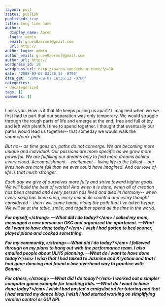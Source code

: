 ```yaml
---
layout: post
status: publish
published: true
title: Long time home
author:
  display_name: Aaron
  login: admin
  email: gruen0aermel@gmail.com
  url: http://
author_login: admin
author_email: gruen0aermel@gmail.com
author_url: http://
wordpress_id: 18
wordpress_url: http://aaron.vonderhaar.name/?p=18
date: '2008-09-07 03:36:13 -0700'
date_gmt: '2008-09-07 10:36:13 -0700'
categories:
- Uncategorized
tags: []
comments: []
---
```

<p>I miss you.  How is it that life keeps pulling us apart?  I imagined when we we first had to part that our separation was only temporary.  We would struggle through the rough parts of life and emerge at the end, free and full of joy and left with plentiful time to spend together.  I thought that eventually our paths would lead us together-- that someday we would walk the <em>same<&#47;em> path.</p>
<p>But no-- as time goes on, paths do not converge.  We are becoming more unique and individual.  Our passions are more specific as we grow more powerful.  We are fulfilling our dreams only to find more dreams behind every cloud.  Accomplishment-- excitement-- living life to the fullest-- our lives now are more full than we ever could have imagined.  And our love of life is that much stronger.</p>
<p>Each day we give of ourselves more fully and strive toward higher goals.  We will build the best of worlds!  And when it is done, when all of creation has been created and every person has lived and died in harmony-- when every song has been sung, every molecule counted and every thought considered-- then I will come home, along the path that I've taken before.  We will sit at the table, smile, and together spend all the time in the world.</p>
<hr&#47;>
<p><strong>For myself,<&#47;strong>  &mdash;<em>What did I do today?<&#47;em>  I called my mom, messaged a new person on OKC and organized the apartment.  &mdash;<em>What do I want to have done today?<&#47;em>  I wish I had gotten to bed sooner, played piano and cooked something.</p>
<p><strong>For my community,<&#47;strong>&mdash;<em>What did I do today?<&#47;em>  I followed through on my plans to hang out with the performance team.  I also emailed people about ULHS planning.  &mdash;<em>What do I want to have done today?<&#47;em>  I wish that I had talked to Jasmine and Krystina and that I had gone dancing and found a low-overhead way to practice with Bonnie.</p>
<p><strong>For others,<&#47;strong>  &mdash;<em>What did I do today?<&#47;em>  I worked out a simpler computer game example for teaching kids.  &mdash;<em>What do I want to have done today?<&#47;em>  I wish I had posted a craigslist ad for tutoring and that I had started my dance blog.  I wish I had started working on simplifying version control or GUI API.</p>
